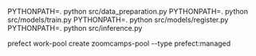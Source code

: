 PYTHONPATH=. python src/data_preparation.py
PYTHONPATH=. python src/models/train.py
PYTHONPATH=. python src/models/register.py
PYTHONPATH=. python src/inference.py

prefect work-pool create zoomcamps-pool --type prefect:managed